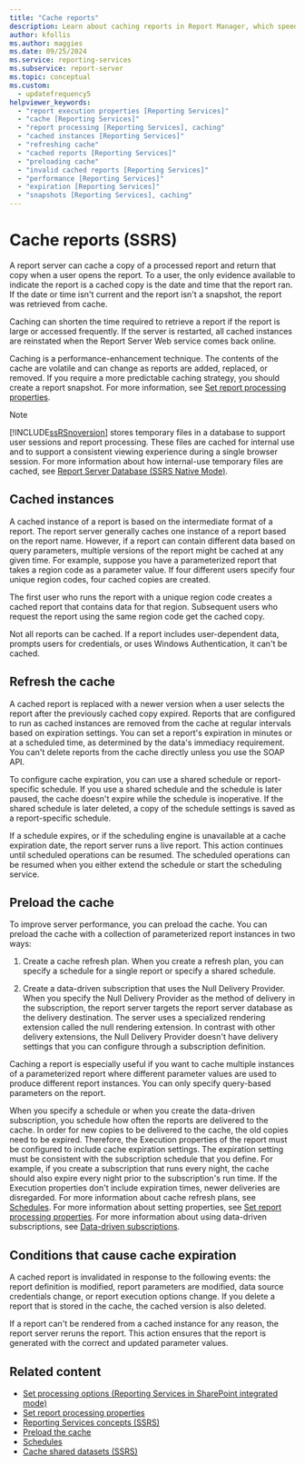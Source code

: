```yaml
---
title: "Cache reports"
description: Learn about caching reports in Report Manager, which speeds up viewing for a processed report while it remains cached.
author: kfollis
ms.author: maggies
ms.date: 09/25/2024
ms.service: reporting-services
ms.subservice: report-server
ms.topic: conceptual
ms.custom:
  - updatefrequency5
helpviewer_keywords:
  - "report execution properties [Reporting Services]"
  - "cache [Reporting Services]"
  - "report processing [Reporting Services], caching"
  - "cached instances [Reporting Services]"
  - "refreshing cache"
  - "cached reports [Reporting Services]"
  - "preloading cache"
  - "invalid cached reports [Reporting Services]"
  - "performance [Reporting Services]"
  - "expiration [Reporting Services]"
  - "snapshots [Reporting Services], caching"
---
```

# Cache reports (SSRS)
  A report server can cache a copy of a processed report and return that copy when a user opens the report. To a user, the only evidence available to indicate the report is a cached copy is the date and time that the report ran. If the date or time isn't current and the report isn't a snapshot, the report was retrieved from cache.  
  
 Caching can shorten the time required to retrieve a report if the report is large or accessed frequently. If the server is restarted, all cached instances are reinstated when the Report Server Web service comes back online.  
  
 Caching is a performance-enhancement technique. The contents of the cache are volatile and can change as reports are added, replaced, or removed. If you require a more predictable caching strategy, you should create a report snapshot. For more information, see [Set report processing properties](../../reporting-services/report-server/set-report-processing-properties.md).  
  
> [!NOTE]  
>  [!INCLUDE[ssRSnoversion](../../includes/ssrsnoversion-md.md)] stores temporary files in a database to support user sessions and report processing. These files are cached for internal use and to support a consistent viewing experience during a single browser session. For more information about how internal-use temporary files are cached, see [Report Server Database &#40;SSRS Native Mode&#41;](../../reporting-services/report-server/report-server-database-ssrs-native-mode.md).  
  
## Cached instances  
 A cached instance of a report is based on the intermediate format of a report. The report server generally caches one instance of a report based on the report name. However, if a report can contain different data based on query parameters, multiple versions of the report might be cached at any given time. For example, suppose you have a parameterized report that takes a region code as a parameter value. If four different users specify four unique region codes, four cached copies are created.  
  
 The first user who runs the report with a unique region code creates a cached report that contains data for that region. Subsequent users who request the report using the same region code get the cached copy.  
  
 Not all reports can be cached. If a report includes user-dependent data, prompts users for credentials, or uses Windows Authentication, it can't be cached.  
  
## Refresh the cache  
 A cached report is replaced with a newer version when a user selects the report after the previously cached copy expired. Reports that are configured to run as cached instances are removed from the cache at regular intervals based on expiration settings. You can set a report's expiration in minutes or at a scheduled time, as determined by the data's immediacy requirement. You can't delete reports from the cache directly unless you use the SOAP API.  
  
 To configure cache expiration, you can use a shared schedule or report-specific schedule. If you use a shared schedule and the schedule is later paused, the cache doesn't expire while the schedule is inoperative. If the shared schedule is later deleted, a copy of the schedule settings is saved as a report-specific schedule.  
  
If a schedule expires, or if the scheduling engine is unavailable at a cache expiration date, the report server runs a live report. This action continues until scheduled operations can be resumed. The scheduled operations can be resumed when you either extend the schedule or start the scheduling service.  
  
## Preload the cache  
 To improve server performance, you can preload the cache. You can preload the cache with a collection of parameterized report instances in two ways:  
  
1.  Create a cache refresh plan. When you create a refresh plan, you can specify a schedule for a single report or specify a shared schedule.  
  
1.  Create a data-driven subscription that uses the Null Delivery Provider. When you specify the Null Delivery Provider as the method of delivery in the subscription, the report server targets the report server database as the delivery destination. The server uses a specialized rendering extension called the null rendering extension. In contrast with other delivery extensions, the Null Delivery Provider doesn't have delivery settings that you can configure through a subscription definition.  
  
 Caching a report is especially useful if you want to cache multiple instances of a parameterized report where different parameter values are used to produce different report instances. You can only specify query-based parameters on the report.  
  
 When you specify a schedule or when you create the data-driven subscription, you schedule how often the reports are delivered to the cache. In order for new copies to be delivered to the cache, the old copies need to be expired. Therefore, the Execution properties of the report must be configured to include cache expiration settings. The expiration setting must be consistent with the subscription schedule that you define. For example, if you create a subscription that runs every night, the cache should also expire every night prior to the subscription's run time. If the Execution properties don't include expiration times, newer deliveries are disregarded. For more information about cache refresh plans, see [Schedules](../../reporting-services/subscriptions/schedules.md). For more information about setting properties, see [Set report processing properties](../../reporting-services/report-server/set-report-processing-properties.md). For more information about using data-driven subscriptions, see [Data-driven subscriptions](../../reporting-services/subscriptions/data-driven-subscriptions.md).  
  
## Conditions that cause cache expiration  
 A cached report is invalidated in response to the following events: the report definition is modified, report parameters are modified, data source credentials change, or report execution options change. If you delete a report that is stored in the cache, the cached version is also deleted.  
  
If a report can't be rendered from a cached instance for any reason, the report server reruns the report. This action ensures that the report is generated with the correct and updated parameter values.  
  
## Related content

- [Set processing options &#40;Reporting Services in SharePoint integrated mode&#41;](../../reporting-services/report-server-sharepoint/set-processing-options-reporting-services-in-sharepoint-integrated-mode.md)
- [Set report processing properties](../../reporting-services/report-server/set-report-processing-properties.md)
- [Reporting Services concepts &#40;SSRS&#41;](../../reporting-services/reporting-services-concepts-ssrs.md)
- [Preload the cache](../../reporting-services/report-server/preload-the-cache-report-manager.md)
- [Schedules](../../reporting-services/subscriptions/schedules.md)
- [Cache shared datasets &#40;SSRS&#41;](../../reporting-services/report-server/cache-shared-datasets-ssrs.md)
